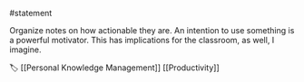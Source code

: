 #statement

Organize notes on how actionable they are. An intention to use something is a powerful motivator. This has implications for the classroom, as well, I imagine.

🏷️ [[Personal Knowledge Management]] [[Productivity]] 
